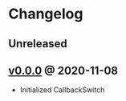 # Changelog

## Unreleased

## [v0.0.0] @ 2020-11-08

- Initialized CallbackSwitch

[v0.0.0]:https://github.com/RiktaD/CallbackSwitch/0.0.0